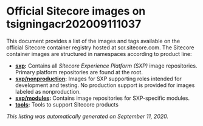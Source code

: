 # Official Sitecore images on tsigningacr202009111037
This document provides a list of the images and tags available on the official Sitecore container registry hosted at scr.sitecore.com. 
The Sitecore container images are structured in namespaces according to product line:  
- **[sxp](#sxp):** Contains all *Sitecore Experience Platform (SXP)* image repositories. Primary platform repositories are found at the root.  
- **[sxp/nonproduction](#sxp/nonproduction):** Images for SXP supporting roles intended for development and testing. No production support is provided for images labeled as nonproduction. 
- **[sxp/modules](#sxp/modules):** Contains image repositories for SXP-specific modules.  
- **[tools](#tools):** Tools to support Sitecore products 
 
*This listing was automatically generated on September 11, 2020.*
